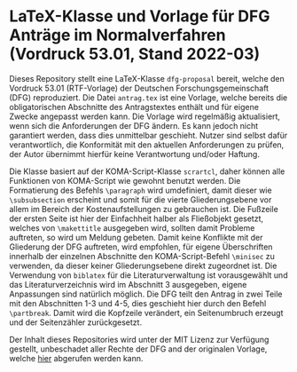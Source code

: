# LaTeX-Klasse und Vorlage für DFG Anträge im Normalverfahren (Vordruck 53.01, Stand 2022-03)

Dieses Repository stellt eine LaTeX-Klasse `dfg-proposal` bereit, welche den Vordruck 53.01 (RTF-Vorlage) der Deutschen
Forschungsgemeinschaft (DFG) reproduziert.
Die Datei `antrag.tex` ist eine Vorlage, welche bereits die obligatorischen Abschnitte des Antragstextes enthält und für
eigene Zwecke angepasst werden kann.
Die Vorlage wird regelmäßig aktualisiert, wenn sich die Anforderungen der DFG ändern.
Es kann jedoch nicht garantiert werden, dass dies unmittelbar geschieht.
Nutzer sind selbst dafür verantwortlich, die Konformität mit den aktuellen Anforderungen zu prüfen, der Autor übernimmt
hierfür keine Verantwortung und/oder Haftung.

Die Klasse basiert auf der KOMA-Script-Klasse `scrartcl`, daher können alle Funktionen von KOMA-Script wie gewohnt benutzt werden.
Die Formatierung des Befehls `\paragraph` wird umdefiniert, damit dieser wie `\subsubsection` erscheint und somit für die
vierte Gliederungsebene vor allem im Bereich der Kostenaufstellungen zu gebrauchen ist.
Die Fußzeile der ersten Seite ist hier der Einfachheit halber als Fließobjekt gesetzt, welches von `\makettitle` ausgegeben wird, 
sollten damit Probleme auftreten, so wird um Meldung gebeten.
Damit keine Konflikte mit der Gliederung der DFG auftreten, wird empfohlen, für eigene Überschriften innerhalb der einzelnen Abschnitte den KOMA-Script-Befehl `\minisec` zu verwenden, da dieser keiner Gliederungsebene direkt zugeordnet ist.
Die Verwendung von `biblatex` für die Literaturverwaltung ist vorausgewählt und das Literaturverzeichnis wird im Abschnitt 3 ausgegeben, eigene Anpassungen sind natürlich möglich.
Die DFG teilt den Antrag in zwei Teile mit den Abschnitten 1-3 und 4-5, dies geschieht hier durch den Befehl `\partbreak`.
Damit wird die Kopfzeile verändert, ein Seitenumbruch erzeugt und der Seitenzähler zurückgesetzt.

Der Inhalt dieses Repositories wird unter der MIT Lizenz zur Verfügung gestellt, unbeschadet aller Rechte der DFG and
der originalen Vorlage, welche [hier](https://www.dfg.de/formulare/53_01_elan/53_01_de_elan.rtf) abgerufen werden kann.

